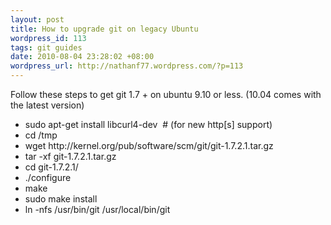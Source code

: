 ```yaml
---
layout: post
title: How to upgrade git on legacy Ubuntu
wordpress_id: 113
tags: git guides
date: 2010-08-04 23:28:02 +08:00
wordpress_url: http://nathanf77.wordpress.com/?p=113
---
```

Follow these steps to get git 1.7 + on ubuntu 9.10 or less. (10.04 comes with the latest version)
<ul>
	<li>sudo apt-get install libcurl4-dev  # (for new http[s] support)</li>
	<li>cd /tmp</li>
	<li>wget http://kernel.org/pub/software/scm/git/git-1.7.2.1.tar.gz</li>
	<li>tar -xf git-1.7.2.1.tar.gz</li>
	<li>cd git-1.7.2.1/</li>
	<li>./configure</li>
	<li>make</li>
	<li>sudo make install</li>
	<li>ln -nfs /usr/bin/git /usr/local/bin/git</li>
</ul>

